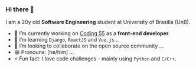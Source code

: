 ### Hi there 👋

I am a 20y old <strong>Software Engineering</strong> student at University of Brasilia (UnB).

- 🔭 I’m currently working on <a href="https://github.com/Coding55" target="_blank">Coding 55</a> as a <strong>front-end developer</strong>.
- 🌱 I’m learning <code>Django</code>, <code>ReactJS</code> and <code>Vue.js</code>...
- 👯 I’m looking to collaborate on the open source community ...
- 😄 Pronouns: [he/him] ...
- ⚡ Fun fact: I love code challenges - mainly using <code>Python</code> and <code>C/C++</code>.
